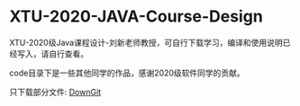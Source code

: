 # XTU-2020-JAVA-Course-Design


XTU-2020级Java课程设计-刘新老师教授，可自行下载学习，编译和使用说明已经写入，请自行查看。

code目录下是一些其他同学的作品，感谢2020级软件同学的贡献。

只下载部分文件:
[DownGit](https://minhaskamal.github.io/DownGit/#/home)
